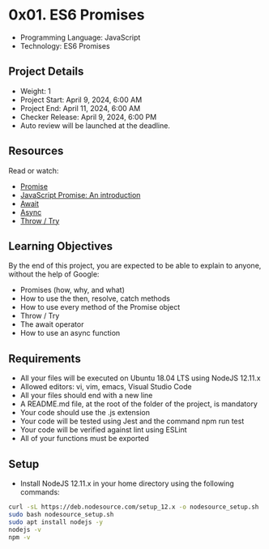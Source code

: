 # 0x01. ES6 Promises

- Programming Language: JavaScript
- Technology: ES6 Promises

## Project Details

- Weight: 1
- Project Start: April 9, 2024, 6:00 AM
- Project End: April 11, 2024, 6:00 AM
- Checker Release: April 9, 2024, 6:00 PM
- Auto review will be launched at the deadline.

## Resources

Read or watch:

- [Promise](https://developer.mozilla.org/en-US/docs/Web/JavaScript/Reference/Global_Objects/Promise)
- [JavaScript Promise: An introduction](https://web.dev/promises/)
- [Await](https://developer.mozilla.org/en-US/docs/Web/JavaScript/Reference/Operators/await)
- [Async](https://developer.mozilla.org/en-US/docs/Web/JavaScript/Reference/Statements/async_function)
- [Throw / Try](https://developer.mozilla.org/en-US/docs/Web/JavaScript/Reference/Statements/throw)

## Learning Objectives

By the end of this project, you are expected to be able to explain to anyone, without the help of Google:

- Promises (how, why, and what)
- How to use the then, resolve, catch methods
- How to use every method of the Promise object
- Throw / Try
- The await operator
- How to use an async function

## Requirements

- All your files will be executed on Ubuntu 18.04 LTS using NodeJS 12.11.x
- Allowed editors: vi, vim, emacs, Visual Studio Code
- All your files should end with a new line
- A README.md file, at the root of the folder of the project, is mandatory
- Your code should use the .js extension
- Your code will be tested using Jest and the command npm run test
- Your code will be verified against lint using ESLint
- All of your functions must be exported

## Setup

- Install NodeJS 12.11.x in your home directory using the following commands:

```bash
curl -sL https://deb.nodesource.com/setup_12.x -o nodesource_setup.sh
sudo bash nodesource_setup.sh
sudo apt install nodejs -y
nodejs -v
npm -v

